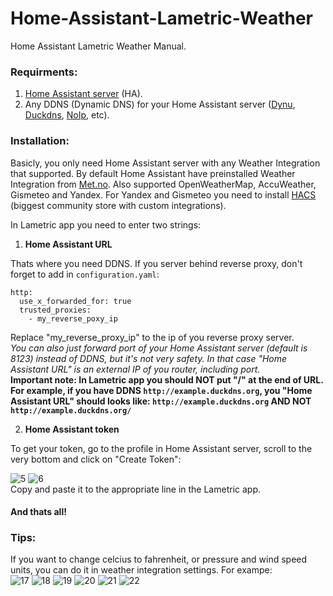 # Home-Assistant-Lametric-Weather
Home Assistant Lametric Weather Manual.
### Requirments:
  1. [Home Assistant server](https://www.home-assistant.io/installation/) (HA).
  2. Any DDNS (Dynamic DNS) for your Home Assistant server ([Dynu](https://www.dynu.com/), [Duckdns](https://www.duckdns.org/), [NoIp](https://www.noip.com/), etc).
### Installation:
  
  Basicly, you only need Home Assistant server with any Weather Integration that supported. By default Home Assistant have preinstalled Weather Integration from [Met.no](https://www.met.no/). Also supported OpenWeatherMap, AccuWeather, Gismeteo and Yandex. For Yandex and Gismeteo you need to install [HACS](https://hacs.xyz/) (biggest community store with custom integrations).   

  In Lametric app you need to enter two strings:  
  1. **Home Assistant URL**

Thats where you need DDNS. If you server behind reverse proxy, don't forget to add in `configuration.yaml`: 
<pre><code>http:
  use_x_forwarded_for: true
  trusted_proxies:
    - my_reverse_poxy_ip
</code></pre>
Replace "my_reverse_proxy_ip" to the ip of you reverse proxy server.  
*You can also just forward port of your Home Assistant server (default is 8123) instead of DDNS, but it's not very safety. In that case "Home Assistant URL" is an external IP of you router, including port.*  
**Important note: In Lametric app you should NOT put "/" at the end of URL. For example, if you have DDNS `http://example.duckdns.org`, you "Home Assistant URL" should looks like: `http://example.duckdns.org` AND NOT `http://example.duckdns.org/`**
  
  2. **Home Assistant token**

To get your token, go to the profile in Home Assistant server, scroll to the very bottom and click on "Create Token":

![5](https://github.com/Silergo/Home-Assistant-Lametric-Weather/assets/32046715/92712442-4dd7-4e32-871e-11a6cd9371c1) ![6](https://github.com/Silergo/Home-Assistant-Lametric-Weather/assets/32046715/1579961c-1f61-41dc-8304-d3306638d3ae)  
Copy and paste it to the appropriate line in the Lametric app.
#### And thats all!

### Tips:
If you want to change celcius to fahrenheit, or pressure and wind speed units, you can do it in weather integration settings. For exampe:  
![17](https://github.com/Silergo/Home-Assistant-Lametric-Weather/assets/32046715/d0b97cd4-3a04-46b2-a426-39807d69d4c7)  ![18](https://github.com/Silergo/Home-Assistant-Lametric-Weather/assets/32046715/e59c9943-5678-4e68-bc16-086bba5de79c)  ![19](https://github.com/Silergo/Home-Assistant-Lametric-Weather/assets/32046715/15c07b4b-d33c-408d-ab43-07af38b88d34)  ![20](https://github.com/Silergo/Home-Assistant-Lametric-Weather/assets/32046715/140bc011-2d1c-4659-9c66-f79efd68cbad)  ![21](https://github.com/Silergo/Home-Assistant-Lametric-Weather/assets/32046715/e9131eb4-13f5-4f76-864f-4ed13dbb206f)  ![22](https://github.com/Silergo/Home-Assistant-Lametric-Weather/assets/32046715/c9089a74-6463-4bf5-ab89-d2ca92cfeac9)





